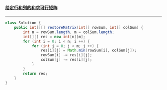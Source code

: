 #### <a href="https://leetcode.cn/problems/find-valid-matrix-given-row-and-column-sums/">给定行和列的和求可行矩阵</a>

-------------

```java
class Solution {
    public int[][] restoreMatrix(int[] rowSum, int[] colSum) {
        int n = rowSum.length, m = colSum.length;
        int[][] res = new int[n][m];
        for (int i = 0; i < n; i ++) {
            for (int j = 0; j < m; j ++) {
                res[i][j] = Math.min(rowSum[i], colSum[j]);
                rowSum[i] -= res[i][j];
                colSum[j] -= res[i][j];
            }
        }
        return res;
    }
}
```

